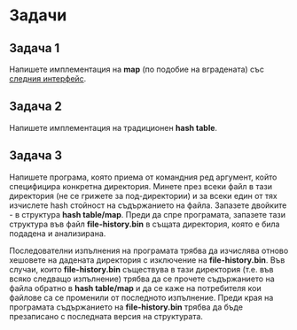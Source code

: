 # Задачи

  ## Задача 1

  Напишете имплементация на **map** (по подобие на вградената) със [следния интерфейс][1].

  ## Задача 2

  Напишете имплементация на традиционен **hash table**.

  ## Задача 3

  Напишете програма, която приема от командния ред аргумент, който специфицира конкретна директория. Минете през всеки файл в тази директория (не се грижете за под-директории) и за всеки един от тях изчислете hash стойност на съдържанието на файла. Запазете двойките *<file name> - <file hash>* в структура **hash table/map**. Преди да спре програмата, запазете тази структура във файл **file-history.bin** в същата директория, която е била подадена и анализирана.

  Последователни изпълнения на програмата трябва да изчислява отново хешовете на дадената директория с изключение на **file-history.bin**. Във случаи, които **file-history.bin** съществува в тази директория (т.е. във всяко следващо изпълнение) трябва да се прочете съдържанието на файла обратно в **hash table/map** и да се каже на потребителя кои файлове са се променили от последното изпълнение. Преди края на програмата съдържанието на **file-history.bin** трябва да бъде презаписано с последната версия на структурата.

  [1]: http://www.cplusplus.com/reference/map/map/
